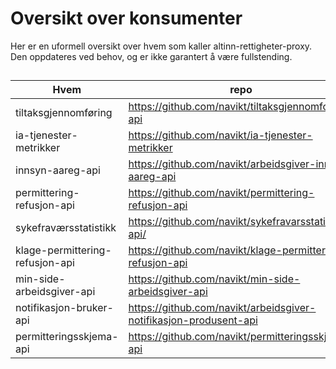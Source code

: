 # Oversikt over konsumenter

Her er en uformell oversikt over hvem som kaller altinn-rettigheter-proxy. Den oppdateres ved behov, og er ikke garantert å være fullstending.

##
Hvem | repo |  klient/endepunkter | feilhåndtering
-----|----------|------|----------
tiltaksgjennomføring | https://github.com/navikt/tiltaksgjennomforing-api | klient | AltinnrettigheterProxyKlientFallbackException
ia-tjenester-metrikker | https://github.com/navikt/ia-tjenester-metrikker | klient | Exception
innsyn-aareg-api | https://github.com/navikt/arbeidsgiver-innsyn-aareg-api | klient | 403 i message, ellers Exception
permittering-refusjon-api | https://github.com/navikt/permittering-refusjon-api | `/ekstern/altinn/api/serviceowner/reportee` | 404 -> tom liste, Exception
sykefraværsstatistikk | https://github.com/navikt/sykefravarsstatistikk-api/ | klient | ingen?
klage-permittering-refusjon-api | https://github.com/navikt/klage-permittering-refusjon-api | ekstern/altinn/api/serviceowner/reportees | Exception
min-side-arbeidsgiver-api | https://github.com/navikt/min-side-arbeidsgiver-api | klient | 403, AltinnrettigheterProxyKlientFallbackException.ServerResponseException
notifikasjon-bruker-api | https://github.com/navikt/arbeidsgiver-notifikasjon-produsent-api | klient | samme som min-side-ag-api
permitteringsskjema-api | https://github.com/navikt/permitteringsskjema-api | `ekstern/altinn/api/serviceowner/` | RestClientException
